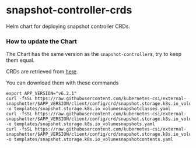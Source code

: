 # snapshot-controller-crds

Helm chart for deploying snapshot controller CRDs.

### How to update the Chart

The Chart has the same version as the `snapshot-controller`s, try to keep them equal.

CRDs are retrieved from [here](https://github.com/kubernetes-csi/external-snapshotter/tree/master/client/config/crd).

You can download them with these commands

```
export APP_VERSION="v6.2.1"
curl -fsSL https://raw.githubusercontent.com/kubernetes-csi/external-snapshotter/$APP_VERSION/client/config/crd/snapshot.storage.k8s.io_volumesnapshotclasses.yaml -o templates/snapshot.storage.k8s.io_volumesnapshotclasses.yaml
curl -fsSL https://raw.githubusercontent.com/kubernetes-csi/external-snapshotter/$APP_VERSION/client/config/crd/snapshot.storage.k8s.io_volumesnapshots.yaml -o templates/snapshot.storage.k8s.io_volumesnapshots.yaml
curl -fsSL https://raw.githubusercontent.com/kubernetes-csi/external-snapshotter/$APP_VERSION/client/config/crd/snapshot.storage.k8s.io_volumesnapshotcontents.yaml -o templates/snapshot.storage.k8s.io_volumesnapshotcontents.yaml
```
